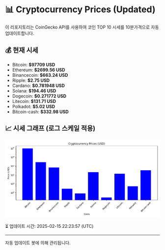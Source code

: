 
# 📊 Cryptocurrency Prices (Updated)

이 리포지토리는 CoinGecko API를 사용하여 코인 TOP 10 시세를 10분가격으로 자동 업데이트합니다.

## 💰 현재 시세
- Bitcoin: **$97709 USD**
- Ethereum: **$2699.56 USD**
- Binancecoin: **$663.24 USD**
- Ripple: **$2.75 USD**
- Cardano: **$0.781948 USD**
- Solana: **$194.46 USD**
- Dogecoin: **$0.271772 USD**
- Litecoin: **$131.71 USD**
- Polkadot: **$5.02 USD**
- Bitcoin-cash: **$332.98 USD**

## 📈 시세 그래프 (로그 스케일 적용)
![Crypto Prices](crypto_prices.png)

⏳ 업데이트 시간: 2025-02-15 22:23:57 (UTC)

---
자동 업데이트 봇에 의해 관리됩니다.
